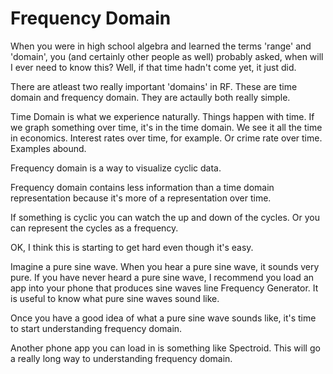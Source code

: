 # Frequency Domain

When you were in high school algebra and learned the terms 'range' and 'domain', you (and certainly other people as well) probably asked, when will I ever need to know this? Well, if that time hadn't come yet, it just did.

There are atleast two really important 'domains' in RF. These are time domain and frequency domain. They are actaully both really simple.

Time Domain is what we experience naturally. Things happen with time. If we graph something over time, it's in the time domain. We see it all the time in economics. Interest rates over time, for example. Or crime rate over time. Examples abound.

Frequency domain is a way to visualize cyclic data.

Frequency domain contains less information than a time domain representation because it's more of a representation over time.

If something is cyclic you can watch the up and down of the cycles. Or you can represent the cycles as a frequency.

OK, I think this is starting to get hard even though it's easy.

Imagine a pure sine wave. When you hear a pure sine wave, it sounds very pure. If you have never heard a pure sine wave, I recommend you load an app into your phone that produces sine waves line Frequency Generator. It is useful to know what pure sine waves sound like.

Once you have a good idea of what a pure sine wave sounds like, it's time to start understanding frequency domain.

Another phone app you can load in is something like Spectroid. This will go a really long way to understanding frequency domain.




